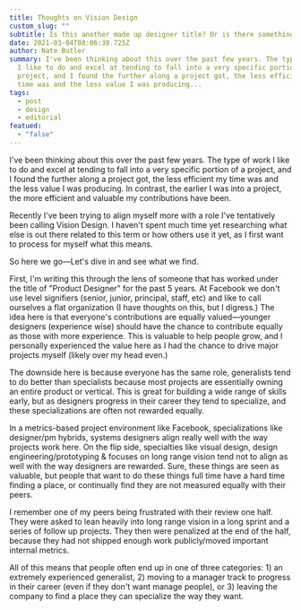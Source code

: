 ```yaml
---
title: Thoughts on Vision Design
custom_slug: ""
subtitle: Is this another made up designer title? Or is there something real here?
date: 2021-03-04T08:06:38.725Z
author: Nate Butler
summary: I've been thinking about this over the past few years. The type of work
  I like to do and excel at tending to fall into a very specific portion of a
  project, and I found the further along a project got, the less efficient my
  time was and the less value I was producing...
tags:
  - post
  - design
  - editorial
featued:
  - "false"
---
```


I've been thinking about this over the past few years. The type of work I like to do and excel at tending to fall into a very specific portion of a project, and I found the further along a project got, the less efficient my time was and the less value I was producing. In contrast, the earlier I was into a project, the more efficient and valuable my contributions have been.

Recently I've been trying to align myself more with a role I've tentatively been calling Vision Design. I haven't spent much time yet researching what else is out there related to this term or how others use it yet, as I first want to process for myself what this means.‍

So here we go—Let's dive in and see what we find.

First, I'm writing this through the lens of someone that has worked under the title of "Product Designer" for the past 5 years. At Facebook we don't use level signifiers (senior, junior, principal, staff, etc) and like to call ourselves a flat organization (I have thoughts on this, but I digress.) The idea here is that everyone's contributions are equally valued—younger designers (experience wise) should have the chance to contribute equally as those with more experience. This is valuable to help people grow, and I personally experienced the value here as I had the chance to drive major projects myself (likely over my head even.)

The downside here is because everyone has the same role, generalists tend to do better than specialists because most projects are essentially owning an entire product or vertical. This is great for building a wide range of skills early, but as designers progress in their career they tend to specialize, and these specializations are often not rewarded equally.

In a metrics-based project environment like Facebook, specializations like designer/pm hybrids, systems designers align really well with the way projects work here. On the flip side, specialties like visual design, design engineering/prototyping & focuses on long range vision tend not to align as well with the way designers are rewarded. Sure, these things are seen as valuable, but people that want to do these things full time have a hard time finding a place, or continually find they are not measured equally with their peers.

I remember one of my peers being frustrated with their review one half. They were asked to lean heavily into long range vision in a long sprint and a series of follow up projects. They then were penalized at the end of the half, because they had not shipped enough work publicly/moved important internal metrics.

All of this means that people often end up in one of three categories: 1) an extremely experienced generalist, 2) moving to a manager track to progress in their career (even if they don't want manage people), or 3) leaving the company to find a place they can specialize the way they want.
